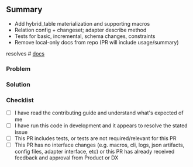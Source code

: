 ## Summary

- Add hybrid_table materialization and supporting macros
- Relation config + changeset; adapter describe method
- Tests for basic, incremental, schema changes, constraints
- Remove local-only docs from repo (PR will include usage/summary)

resolves #
[docs](https://github.com/dbt-labs/docs.getdbt.com/issues/new/choose)

<!---
  Include the number of the issue addressed by this PR above if applicable.
  PRs for code changes without an associated issue *will not be merged*.
  See CONTRIBUTING.md for more information.

  Include the number of the docs issue that was opened for this PR. If
  this change has no user-facing implications, "N/A" suffices instead. New
  docs tickets can be created by clicking the link above.
-->

### Problem

<!---
  Describe the problem this PR is solving. What is the application state
  before this PR is merged?
-->

### Solution

<!---
  Describe the way this PR solves the above problem. Add as much detail as you
  can to help reviewers understand your changes. Include any alternatives and
  tradeoffs you considered.
-->

### Checklist

- [ ] I have read the contributing guide and understand what's expected of me
- [ ] I have run this code in development and it appears to resolve the stated issue
- [ ] This PR includes tests, or tests are not required/relevant for this PR
- [ ] This PR has no interface changes (e.g. macros, cli, logs, json artifacts, config files, adapter interface, etc) or this PR has already received feedback and approval from Product or DX
